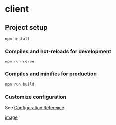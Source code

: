 # client

## Project setup
```
npm install
```

### Compiles and hot-reloads for development
```
npm run serve
```

### Compiles and minifies for production
```
npm run build
```

### Customize configuration
See [Configuration Reference](https://cli.vuejs.org/config/).



[image](https://github.com/soybean15/paec-instructor-monitoring-client/assets/75112014/0fdb9e27-4b1a-4942-8e73-5169e53c1eff)
